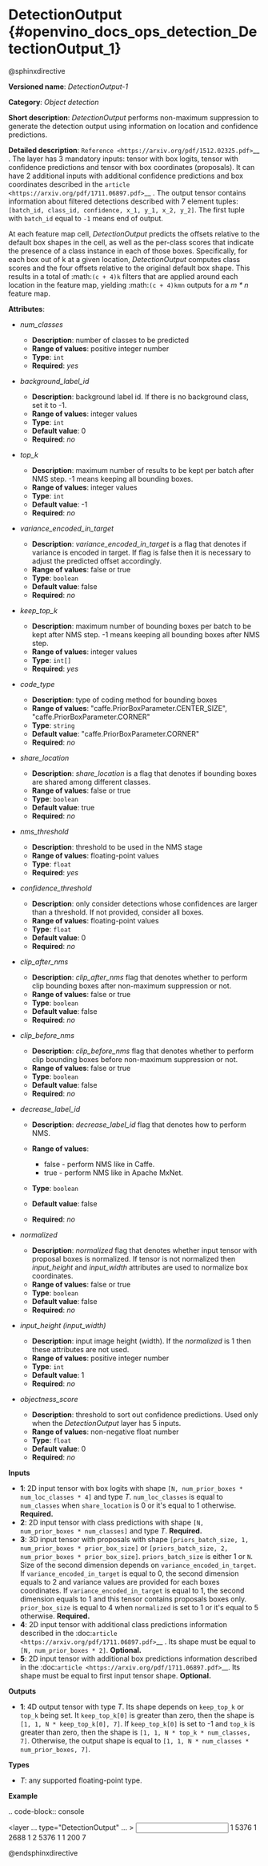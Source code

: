 # DetectionOutput {#openvino_docs_ops_detection_DetectionOutput_1}

@sphinxdirective

**Versioned name**: *DetectionOutput-1*

**Category**: *Object detection*

**Short description**: *DetectionOutput* performs non-maximum suppression to generate the detection output using information on location and confidence predictions.

**Detailed description**: `Reference <https://arxiv.org/pdf/1512.02325.pdf>`__ . The layer has 3 mandatory inputs: tensor with box logits, tensor with confidence predictions and tensor with box coordinates (proposals). It can have 2 additional inputs with additional confidence predictions and box coordinates described in the `article <https://arxiv.org/pdf/1711.06897.pdf>`__ . The output tensor contains information about filtered detections described with 7 element tuples: ``[batch_id, class_id, confidence, x_1, y_1, x_2, y_2]``. The first tuple with ``batch_id`` equal to ``-1`` means end of output.

At each feature map cell, *DetectionOutput* predicts the offsets relative to the default box shapes in the cell, as well as the per-class scores that indicate the presence of a class instance in each of those boxes. Specifically, for each box out of k at a given location, *DetectionOutput* computes class scores and the four offsets relative to the original default box shape. This results in a total of :math:`(c + 4)k` filters that are applied around each location in the feature map, yielding :math:`(c + 4)kmn` outputs for a *m \* n* feature map.

**Attributes**:

* *num_classes*

  * **Description**: number of classes to be predicted
  * **Range of values**: positive integer number
  * **Type**: ``int``
  * **Required**: *yes*

* *background_label_id*

  * **Description**: background label id. If there is no background class, set it to -1.
  * **Range of values**: integer values
  * **Type**: ``int``
  * **Default value**: 0
  * **Required**: *no*

* *top_k*

  * **Description**: maximum number of results to be kept per batch after NMS step. -1 means keeping all bounding boxes.
  * **Range of values**: integer values
  * **Type**: ``int``
  * **Default value**: -1
  * **Required**: *no*

* *variance_encoded_in_target*

  * **Description**: *variance_encoded_in_target* is a flag that denotes if variance is encoded in target. If flag is false then it is necessary to adjust the predicted offset accordingly.
  * **Range of values**: false or true
  * **Type**: ``boolean``
  * **Default value**: false
  * **Required**: *no*

* *keep_top_k*

  * **Description**: maximum number of bounding boxes per batch to be kept after NMS step. -1 means keeping all bounding boxes after NMS step.
  * **Range of values**: integer values
  * **Type**: ``int[]``
  * **Required**: *yes*

* *code_type*

  * **Description**: type of coding method for bounding boxes
  * **Range of values**: "caffe.PriorBoxParameter.CENTER_SIZE", "caffe.PriorBoxParameter.CORNER"
  * **Type**: ``string``
  * **Default value**: "caffe.PriorBoxParameter.CORNER"
  * **Required**: *no*

* *share_location*

  * **Description**: *share_location* is a flag that denotes if bounding boxes are shared among different classes.
  * **Range of values**: false or true
  * **Type**: ``boolean``
  * **Default value**: true
  * **Required**: *no*

* *nms_threshold*

  * **Description**: threshold to be used in the NMS stage
  * **Range of values**: floating-point values
  * **Type**: ``float``
  * **Required**: *yes*

* *confidence_threshold*

  * **Description**: only consider detections whose confidences are larger than a threshold. If not provided, consider all boxes.
  * **Range of values**: floating-point values
  * **Type**: ``float``
  * **Default value**: 0
  * **Required**: *no*

* *clip_after_nms*

  * **Description**: *clip_after_nms* flag that denotes whether to perform clip bounding boxes after non-maximum suppression or not.
  * **Range of values**: false or true
  * **Type**: ``boolean``
  * **Default value**: false
  * **Required**: *no*

* *clip_before_nms*

  * **Description**: *clip_before_nms* flag that denotes whether to perform clip bounding boxes before non-maximum suppression or not.
  * **Range of values**: false or true
  * **Type**: ``boolean``
  * **Default value**: false
  * **Required**: *no*

* *decrease_label_id*

  * **Description**: *decrease_label_id* flag that denotes how to perform NMS.
  * **Range of values**:
    
    * false - perform NMS like in Caffe.
    * true - perform NMS like in Apache MxNet.
  * **Type**: ``boolean``
  * **Default value**: false
  * **Required**: *no*

* *normalized*

  * **Description**: *normalized* flag that denotes whether input tensor with proposal boxes is normalized. If tensor is not normalized then *input_height* and *input_width* attributes are used to normalize box coordinates.
  * **Range of values**: false or true
  * **Type**: ``boolean``
  * **Default value**: false
  * **Required**: *no*

* *input_height (input_width)*

  * **Description**: input image height (width). If the *normalized* is 1 then these attributes are not used.
  * **Range of values**: positive integer number
  * **Type**: ``int``
  * **Default value**: 1
  * **Required**: *no*

* *objectness_score*

  * **Description**: threshold to sort out confidence predictions. Used only when the *DetectionOutput* layer has 5 inputs.
  * **Range of values**: non-negative float number
  * **Type**: ``float``
  * **Default value**: 0
  * **Required**: *no*

**Inputs**

* **1**: 2D input tensor with box logits with shape ``[N, num_prior_boxes * num_loc_classes * 4]`` and type *T*. ``num_loc_classes`` is equal to ``num_classes`` when ``share_location`` is 0 or it's equal to 1 otherwise. **Required.**
* **2**: 2D input tensor with class predictions with shape ``[N, num_prior_boxes * num_classes]`` and type *T*. **Required.**
* **3**: 3D input tensor with proposals with shape ``[priors_batch_size, 1, num_prior_boxes * prior_box_size]`` or ``[priors_batch_size, 2, num_prior_boxes * prior_box_size]``. ``priors_batch_size`` is either 1 or ``N``. Size of the second dimension depends on ``variance_encoded_in_target``. If ``variance_encoded_in_target`` is equal to 0, the second dimension equals to 2 and variance values are provided for each boxes coordinates. If ``variance_encoded_in_target`` is equal to 1, the second dimension equals to 1 and this tensor contains proposals boxes only. ``prior_box_size`` is equal to 4 when ``normalized`` is set to 1 or it's equal to 5 otherwise. **Required.**
* **4**: 2D input tensor with additional class predictions information described in the :doc:`article <https://arxiv.org/pdf/1711.06897.pdf>`__ . Its shape must be equal to ``[N, num_prior_boxes * 2]``. **Optional.**
* **5**: 2D input tensor with additional box predictions information described in the :doc:`article <https://arxiv.org/pdf/1711.06897.pdf>`__. Its shape must be equal to first input tensor shape. **Optional.**

**Outputs**

* **1**: 4D output tensor with type *T*. Its shape depends on ``keep_top_k`` or ``top_k`` being set. It ``keep_top_k[0]`` is greater than zero, then the shape is ``[1, 1, N * keep_top_k[0], 7]``. If ``keep_top_k[0]`` is set to -1 and ``top_k`` is greater than zero, then the shape is ``[1, 1, N * top_k * num_classes, 7]``. Otherwise, the output shape is equal to ``[1, 1, N * num_classes * num_prior_boxes, 7]``.

**Types**

* *T*: any supported floating-point type.


**Example**

.. code-block:: console
   
   <layer ... type="DetectionOutput" ... >
       <data background_label_id="1" code_type="caffe.PriorBoxParameter.CENTER_SIZE" confidence_threshold="0.019999999552965164" input_height="1" input_width="1" keep_top_k="200" nms_threshold="0.44999998807907104" normalized="true" num_classes="2" share_location="true" top_k="200" variance_encoded_in_target="false" clip_after_nms="false" clip_before_nms="false" objectness_score="0" decrease_label_id="false"/>
       <input>
           <port id="0">
               <dim>1</dim>
               <dim>5376</dim>
           </port>
           <port id="1">
               <dim>1</dim>
               <dim>2688</dim>
           </port>
           <port id="2">
               <dim>1</dim>
               <dim>2</dim>
               <dim>5376</dim>
           </port>
       </input>
       <output>
           <port id="3" precision="FP32">
               <dim>1</dim>
               <dim>1</dim>
               <dim>200</dim>
               <dim>7</dim>
           </port>
       </output>
   </layer>

@endsphinxdirective

